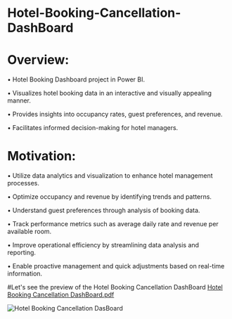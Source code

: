 # Hotel-Booking-Cancellation-DashBoard

# Overview:

• Hotel Booking Dashboard project in Power BI.

• Visualizes hotel booking data in an interactive and visually appealing manner.

• Provides insights into occupancy rates, guest preferences, and revenue.

• Facilitates informed decision-making for hotel managers.

# Motivation:

• Utilize data analytics and visualization to enhance hotel management processes.

• Optimize occupancy and revenue by identifying trends and patterns.

• Understand guest preferences through analysis of booking data.

• Track performance metrics such as average daily rate and revenue per available room.

• Improve operational efficiency by streamlining data analysis and reporting.

• Enable proactive management and quick adjustments based on real-time information.

#Let's see the preview of the Hotel Booking Cancellation DashBoard
[Hotel Booking Cancellation DashBoard.pdf](https://github.com/sajadul-d/Hotel-Booking-Cancellation-DashBoard/files/11557426/Hotel.Booking.Cancellation.DashBoard.pdf)

![Hotel Booking Cancellation DasBoard](https://github.com/sajadul-d/Hotel-Booking-Cancellation-DashBoard/assets/76832635/fa4dcc73-4f18-4d15-a9af-996cc99400ea)
